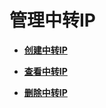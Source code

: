 # 管理中转IP<a name="nat_exip_0000"></a>

-   **[创建中转IP](DNAT规则管理-私网NAT网关-44.md)**  

-   **[查看中转IP](DNAT规则管理-私网NAT网关-45.md)**  

-   **[删除中转IP](DNAT规则管理-私网NAT网关-46.md)**  


